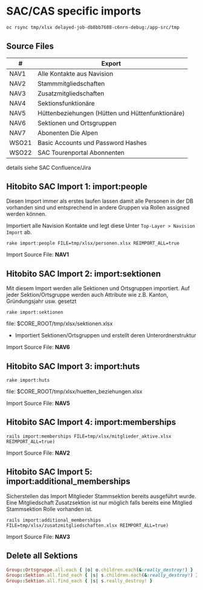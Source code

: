 # SAC/CAS specific imports

```txt
oc rsync tmp/xlsx delayed-job-db8bb7688-c6nrn-debug:/app-src/tmp
```

## Source Files

| #    | Export                                               |
|------|------------------------------------------------------|
| NAV1 | Alle Kontakte aus Navision                           |
| NAV2 | Stammmitgliedschaften                                |
| NAV3 | Zusatzmitgliedschaften                               |
| NAV4 | Sektionsfunktionäre                                  |
| NAV5 | Hüttenbeziehungen (Hütten und Hüttenfunktionäre)     |
| NAV6 | Sektionen und Ortsgruppen                            |
| NAV7 | Abonenten Die Alpen                                  |
| WSO21 | Basic Accounts und Password Hashes                  |
| WSO22 | SAC Tourenportal Abonnenten                         |

details siehe SAC Confluence/Jira

## Hitobito SAC Import 1: import:people

Diesen Import immer als erstes laufen lassen damit alle Personen in der DB vorhanden sind und entsprechend in andere Gruppen via Rollen assigned werden können.

Importiert alle Navision Kontakte und legt diese Unter `Top-Layer > Navision Import` ab.

`rake import:people FILE=tmp/xlsx/personen.xlsx REIMPORT_ALL=true`

Import Source File: **NAV1**

## Hitobito SAC Import 2: import:sektionen

Mit diesem Import werden alle Sektionen und Ortsgruppen importiert. 
Auf jeder Sektion/Ortsgruppe werden auch Attribute wie z.B. Kanton, Gründungsjahr usw. gesetzt

`rake import:sektionen`

file: $CORE_ROOT/tmp/xlsx/sektionen.xlsx

- Importiert Sektionen/Ortsgruppen und erstellt deren Unterordnerstruktur

Import Source File: **NAV6**

## Hitobito SAC Import 3: import:huts

`rake import:huts`

file: $CORE_ROOT/tmp/xlsx/huetten_beziehungen.xlsx

Import Source File: **NAV5**

## Hitobito SAC Import 4: import:memberships

`rails import:memberships FILE=tmp/xlsx/mitglieder_aktive.xlsx REIMPORT_ALL=true)`

Import Source File: **NAV2**

## Hitobito SAC Import 5: import:additional_memberships

Sicherstellen das Import Mitglieder Stammsektion bereits ausgeführt wurde. Eine Mitgliedschaft Zusatzsektion ist nur möglich falls bereits eine Mitglied Stammsektion Rolle vorhanden ist.

`rails import:additional_memberships FILE=tmp/xlsx/zusatzmitgliedschaften.xlsx REIMPORT_ALL=true)`

Import Source File: **NAV3**

## Delete all Sektions

```ruby
Group::Ortsgruppe.all.each { |o| o.children.each(&:really_destroy!) }
Group::Sektion.all.find_each { |s| s.children.each(&:really_destroy!) }
Group::Sektion.all.find_each { |s| s.really_destroy! }
```
